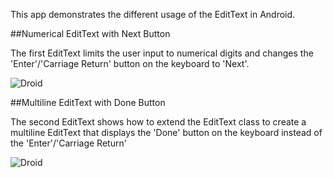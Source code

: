 ﻿
This app demonstrates the different usage of the EditText in Android.

##Numerical EditText with Next Button

The first EditText limits the user input to numerical digits and changes the 'Enter'/'Carriage Return' button on the keyboard to 'Next'.

![Droid](https://github.com/xamarin/customer-success-samples/blob/BrandonSampleAppsJan2016/samples/Xamarin.Android/MultiTextSampleApp_EnterButtonInMultilineEditText/EntryWithNumericalKeyboard.png?raw=true "EditText with Numerical Keyboard and Next Button")

##Multiline EditText with Done Button

The second EditText shows how to extend the EditText class to create a multiline EditText that displays the 'Done' button on the keyboard instead of the 'Enter'/'Carriage Return'

![Droid](https://github.com/xamarin/customer-success-samples/blob/BrandonSampleAppsJan2016/samples/Xamarin.Android/MultiTextSampleApp_EnterButtonInMultilineEditText/MultilineEntrywithDoneButton.png?raw=true "Multiline EditText with Done Button ")
